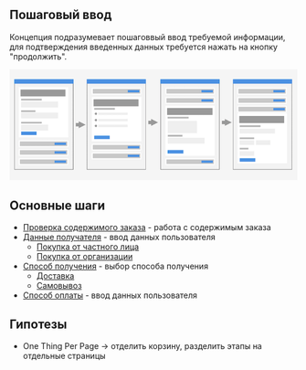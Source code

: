 ## Пошаговый ввод
Концепция подразумевает пошаговвый ввод требуемой информации, для подтверждения введенных данных требуется нажать на кнопку "продолжить".

![Аккордеон](../__source/accordion.png)



## Основные шаги
* [Проверка содержимого заказа](order-list/) - работа с содержимым заказа
* [Данные получателя](user-info/) - ввод данных пользователя
	* [Покупка от частного лица](user-info/personal/)
	* [Покупка от организации](user-info/company/)
* [Способ получения](getting/) - выбор способа получения
	* [Доставка](getting/delivery/)
	* [Самовывоз](getting/pickup/)
* [Способ оплаты](payment/) - ввод данных пользователя


## Гипотезы
* One Thing Per Page → отделить корзину, разделить этапы на отдельные страницы 

